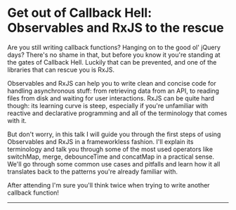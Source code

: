 # Get out of Callback Hell: Observables and RxJS to the rescue

Are you still writing callback functions? Hanging on to the good ol' jQuery days? There's no shame in that, but before you know it you're standing at the gates of Callback Hell. Luckily that can be prevented, and one of the libraries that can rescue you is RxJS. 

Observables and RxJS can help you to write clean and concise code for handling asynchronous stuff: from retrieving data from an API, to reading files from disk and waiting for user interactions. RxJS can be quite hard though: its learning curve is steep, especially if you're unfamiliar with reactive and declarative programming and all of the terminology that comes with it.

But don't worry, in this talk I will guide you through the first steps of using Observables and RxJS in a frameworkless fashion. I'll explain its terminology and talk you through some of the most used operators like switchMap, merge, debounceTime and concatMap in a practical sense. 
We'll go through some common use cases and pitfalls and learn how it all translates back to the patterns you're already familiar with.

After attending I'm sure you'll think twice when trying to write another callback function!

----------


